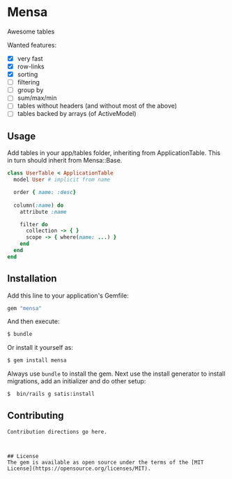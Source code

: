 # Mensa
Awesome tables

Wanted features:
* [X] very fast
* [X] row-links
* [X] sorting
* [ ] filtering
* [ ] group by
* [ ] sum/max/min
* [ ] tables without headers (and without most of the above)
* [ ] tables backed by arrays (of ActiveModel)

## Usage

Add tables in your app/tables folder, inheriting from ApplicationTable.
This in turn should inherit from Mensa::Base.

```ruby
class UserTable < ApplicationTable
  model User # implicit from name

  order { name: :desc}
  
  column(:name) do
    attribute :name

    filter do
      collection -> { }
      scope -> { where(name: ...) }
    end
  end
end
```

## Installation
Add this line to your application's Gemfile:

```ruby
gem "mensa"
```

And then execute:
```bash
$ bundle
```

Or install it yourself as:
```bash
$ gem install mensa
```

Always use `bundle` to install the gem. Next use the install generator to install migrations, add an initializer and do other setup:
```bash
$  bin/rails g satis:install
```

## Contributing
```
Contribution directions go here.



## License
The gem is available as open source under the terms of the [MIT License](https://opensource.org/licenses/MIT).
